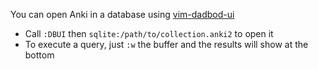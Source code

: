 You can open Anki in a database using
[vim-dadbod-ui](https://github.com/kristijanhusak/vim-dadbod-ui)
- Call `:DBUI` then `sqlite:/path/to/collection.anki2` to open it
- To execute a query, just `:w` the buffer and the results will show at the bottom
